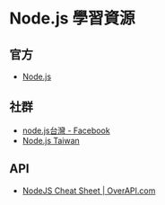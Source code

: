 # Node.js 學習資源

## 官方
* [Node.js](http://nodejs.org/)

## 社群
* [node.js台灣 - Facebook](https://www.facebook.com/groups/node.js.tw/)
* [Node.js Taiwan](http://nodejs.tw/)

## API
* [NodeJS Cheat Sheet | OverAPI.com](http://overapi.com/nodejs/)